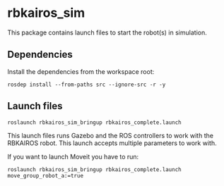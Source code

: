 # rbkairos_sim

This package contains launch files to start the robot(s) in simulation.

## Dependencies

Install the dependencies from the workspace root:

```
rosdep install --from-paths src --ignore-src -r -y
```


## Launch files


```
roslaunch rbkairos_sim_bringup rbkairos_complete.launch

```

This launch files runs Gazebo and the ROS controllers to work with the RBKAIROS robot. This launch accepts multiple parameters to work with.

If you want to launch Moveit you have to run:


```
roslaunch rbkairos_sim_bringup rbkairos_complete.launch move_group_robot_a:=true
```
